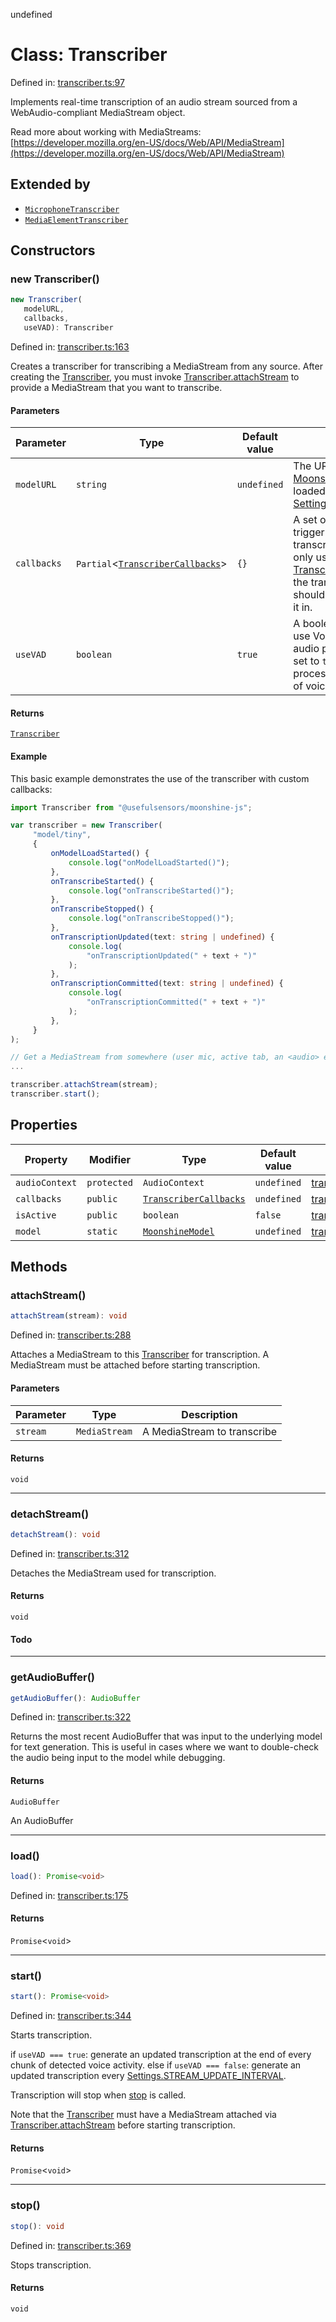 undefined
# Class: Transcriber

Defined in: [transcriber.ts:97](https://github.com/moonshine-ai/moonshine-js/blob/main/src/transcriber.ts#L97)

Implements real-time transcription of an audio stream sourced from a WebAudio-compliant MediaStream object.

Read more about working with MediaStreams: [https://developer.mozilla.org/en-US/docs/Web/API/MediaStream](https://developer.mozilla.org/en-US/docs/Web/API/MediaStream)

## Extended by

- [`MicrophoneTranscriber`](/docs/api/classes/microphonetranscriber)
- [`MediaElementTranscriber`](/docs/api/classes/mediaelementtranscriber)

## Constructors

### new Transcriber()

```ts
new Transcriber(
   modelURL, 
   callbacks, 
   useVAD): Transcriber
```

Defined in: [transcriber.ts:163](https://github.com/moonshine-ai/moonshine-js/blob/main/src/transcriber.ts#L163)

Creates a transcriber for transcribing a MediaStream from any source. After creating the [Transcriber](/docs/api/classes/transcriber), you must invoke
[Transcriber.attachStream](/docs/api/classes/transcriber#attachstream) to provide a MediaStream that you want to transcribe.

#### Parameters

| Parameter | Type | Default value | Description |
| ------ | ------ | ------ | ------ |
| `modelURL` | `string` | `undefined` | The URL that the underlying [MoonshineModel](/docs/api/classes/moonshinemodel) weights should be loaded from, relative to [Settings.BASE\_ASSET\_PATH.MOONSHINE](/docs/api/variables/settings#). |
| `callbacks` | `Partial`\<[`TranscriberCallbacks`](/docs/api/interfaces/transcribercallbacks)\> | `{}` | A set of [TranscriberCallbacks](/docs/api/interfaces/transcribercallbacks) used to trigger behavior at different steps of the transcription lifecycle. For transcription-only use cases, you should define the [TranscriberCallbacks](/docs/api/interfaces/transcribercallbacks) yourself; when using the transcriber for voice control, you should create a [VoiceController](/docs/api/classes/voicecontroller) and pass it in. |
| `useVAD` | `boolean` | `true` | A boolean specifying whether or not to use Voice Activity Detection (VAD) on audio processed by the transcriber. When set to `true`, the transcriber will only process speech at the end of each chunk of voice activity. |

#### Returns

[`Transcriber`](/docs/api/classes/transcriber)

#### Example

This basic example demonstrates the use of the transcriber with custom callbacks:

``` ts
import Transcriber from "@usefulsensors/moonshine-js";

var transcriber = new Transcriber(
     "model/tiny",
     {
         onModelLoadStarted() {
             console.log("onModelLoadStarted()");
         },
         onTranscribeStarted() {
             console.log("onTranscribeStarted()");
         },
         onTranscribeStopped() {
             console.log("onTranscribeStopped()");
         },
         onTranscriptionUpdated(text: string | undefined) {
             console.log(
                 "onTranscriptionUpdated(" + text + ")"
             );
         },
         onTranscriptionCommitted(text: string | undefined) {
             console.log(
                 "onTranscriptionCommitted(" + text + ")"
             );
         },
     }
);

// Get a MediaStream from somewhere (user mic, active tab, an <audio> element, WebRTC source, etc.)
...

transcriber.attachStream(stream);
transcriber.start();
```

## Properties

| Property | Modifier | Type | Default value | Defined in |
| ------ | ------ | ------ | ------ | ------ |
| <a id="audiocontext"></a> `audioContext` | `protected` | `AudioContext` | `undefined` | [transcriber.ts:106](https://github.com/moonshine-ai/moonshine-js/blob/main/src/transcriber.ts#L106) |
| <a id="callbacks-1"></a> `callbacks` | `public` | [`TranscriberCallbacks`](/docs/api/interfaces/transcribercallbacks) | `undefined` | [transcriber.ts:100](https://github.com/moonshine-ai/moonshine-js/blob/main/src/transcriber.ts#L100) |
| <a id="isactive"></a> `isActive` | `public` | `boolean` | `false` | [transcriber.ts:107](https://github.com/moonshine-ai/moonshine-js/blob/main/src/transcriber.ts#L107) |
| <a id="model"></a> `model` | `static` | [`MoonshineModel`](/docs/api/classes/moonshinemodel) | `undefined` | [transcriber.ts:99](https://github.com/moonshine-ai/moonshine-js/blob/main/src/transcriber.ts#L99) |

## Methods

### attachStream()

```ts
attachStream(stream): void
```

Defined in: [transcriber.ts:288](https://github.com/moonshine-ai/moonshine-js/blob/main/src/transcriber.ts#L288)

Attaches a MediaStream to this [Transcriber](/docs/api/classes/transcriber) for transcription. A MediaStream must be attached before
starting transcription.

#### Parameters

| Parameter | Type | Description |
| ------ | ------ | ------ |
| `stream` | `MediaStream` | A MediaStream to transcribe |

#### Returns

`void`

***

### detachStream()

```ts
detachStream(): void
```

Defined in: [transcriber.ts:312](https://github.com/moonshine-ai/moonshine-js/blob/main/src/transcriber.ts#L312)

Detaches the MediaStream used for transcription.

#### Returns

`void`

#### Todo

***

### getAudioBuffer()

```ts
getAudioBuffer(): AudioBuffer
```

Defined in: [transcriber.ts:322](https://github.com/moonshine-ai/moonshine-js/blob/main/src/transcriber.ts#L322)

Returns the most recent AudioBuffer that was input to the underlying model for text generation. This is useful in cases where
we want to double-check the audio being input to the model while debugging.

#### Returns

`AudioBuffer`

An AudioBuffer

***

### load()

```ts
load(): Promise<void>
```

Defined in: [transcriber.ts:175](https://github.com/moonshine-ai/moonshine-js/blob/main/src/transcriber.ts#L175)

#### Returns

`Promise`\<`void`\>

***

### start()

```ts
start(): Promise<void>
```

Defined in: [transcriber.ts:344](https://github.com/moonshine-ai/moonshine-js/blob/main/src/transcriber.ts#L344)

Starts transcription.

if `useVAD === true`: generate an updated transcription at the end of every chunk of detected voice activity.
else if `useVAD === false`: generate an updated transcription every [Settings.STREAM\_UPDATE\_INTERVAL](/docs/api/variables/settings#stream_update_interval).

Transcription will stop when [stop](/docs/api/classes/transcriber#stop) is called.

Note that the [Transcriber](/docs/api/classes/transcriber) must have a MediaStream attached via [Transcriber.attachStream](/docs/api/classes/transcriber#attachstream) before
starting transcription.

#### Returns

`Promise`\<`void`\>

***

### stop()

```ts
stop(): void
```

Defined in: [transcriber.ts:369](https://github.com/moonshine-ai/moonshine-js/blob/main/src/transcriber.ts#L369)

Stops transcription.

#### Returns

`void`

